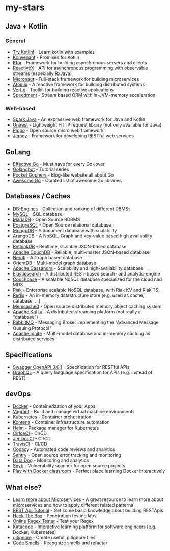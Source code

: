 # my-stars


## Java + Kotlin

### General

* [Try Kotlin!](https://try.kotlinlang.org/) - Learn kotlin with examples
* [Konvenant](http://kovenant.komponents.nl/) - Promises for Kotlin
* [Ktor](http://ktor.io/) - Framework for building asynchronous servers and clients 
* [ReactiveX](http://reactivex.io/) - API for asynchronous programming with observable streams (especially [RxJava](https://github.com/ReactiveX/RxJava))
* [Micronaut](http://micronaut.io/) - Full-stack framework for building microservices
* [Atomix](https://atomix.io/) - A reactive framework for building distributed systems
* [Vert.x](https://vertx.io/) - Toolkit for building reactive applications
* [Speedment](https://www.speedment.com/) - Stream based ORM with in-JVM-memory acceleration

### Web-based

* [Spark Java](http://sparkjava.com/) - An expressive web framework for Java and Kotlin
* [Unirest](http://unirest.io/) - Lightweight HTTP request library (not only available for Java)
* [Pippo](http://www.pippo.ro/) - Open source micro web framework
* [Jersey](https://jersey.github.io/) - Framework for developing RESTful web services 


## GoLang

* [Effective Go](https://golang.org/doc/effective_go.html) - Must have for every Go-lover
* [Golangbot](https://golangbot.com/learn-golang-series/) - Tutorial series
* [Pocket Gophers](https://pocketgophers.com/) - Blog-like website all about Go
* [Awesome Go](https://awesome-go.com/) - Curated list of awesome Go libraries


## Databases / Caches

* [DB-Engines](https://db-engines.com/de/) - Collection and ranking of different DBMSs
* [MySQL](https://www.mysql.com/de/) - SQL database 
* [MariaDB](https://mariadb.org/) - Open Source RDBMS
* [PostgreSQL](https://www.postgresql.org/) - Open Source relational database 
* [MongoDB](https://www.mongodb.com/) - A document database with scalability
* [ArangoDB](https://www.arangodb.com/) - A NoSQL, Graph and key-value based high availability database
* [RethinkDB](https://www.rethinkdb.com/) - Realtime, scalable JSON-based database
* [Apache CouchDB](http://couchdb.apache.org/) - Reliable, multi-master JSON-based database
* [Neo4j](https://neo4j.com/) - A Graph based database
* [OrientDB](https://orientdb.com/) - Multi-model graph database
* [Apache Cassandra](http://cassandra.apache.org/) - Scalability and high-availability database
* [Elasticsearch](https://www.elastic.co/de/products/elasticsearch) - A distributed REST-based search- and analytic-engine
* [Couchbase](https://www.couchbase.com/) - A scalable NoSQL database specialized for the cloud nad MDS
* [Riak](http://basho.com/) - Enterprise scalable NoSQL database, with Riak KV and Riak TS.
* [Redis](https://redis.io/) - An in-memory datastructure store (e.g. used as cache, database, ...)
* [Memcached](https://memcached.org/) - Open source distributed memory object caching system
* [Apache Kafka](https://kafka.apache.org/) - A distributed streaming platform (not really a "database")
* [RabbitMQ](https://www.rabbitmq.com/) - Messaging Broker implementing the "Advanced Message Queuing Protocol"
* [Apache Ignite](https://ignite.apache.org/index.html) - Multi-model database and in-memory caching as distributed services

## Specifications

* [Swagger OpenAPI 3.0.1](https://swagger.io/specification/) - Specification for RESTful APIs
* [GraphQL](http://graphql.org/) - A query language specification for APIs (e.g. instead of REST)


## devOps

* [Docker](https://www.docker.com/) - Containerization of your Apps
* [Vagrant](https://www.vagrantup.com/) - Build and manage virtual machine environments
* [Kubernetes](https://kubernetes.io/) - Container orchestration
* [Kontena](https://www.kontena.io/) - Container infrastructure automation
* [Helm](https://helm.sh/) - Package manager for Kubernetes    
* [CirlceCI](https://circleci.com/) - CI/CD
* [JenkinsCI](https://jenkins.io/) - CI/CD
* [TravisCI](https://travis-ci.org/) - CI/CD
* [Codacy](https://www.codacy.com/) - Automated code reviews and analytics    
* [Sentry](https://sentry.io/welcome/) - Open source error tracking and monitoring
* [Data Dog](https://www.datadoghq.com/) - Monitoring and analytics
* [Snyk](https://snyk.io/) - Vulnerability scanner for open source projects    
* [Play with Docker classroom](https://training.play-with-docker.com/) - Perfect place learning Docker interactively 


## What else?

* [Learn more about Microservices](https://microservices.io/index.html) - A great resource to learn more about microservices and how to apply different related patterns
* [REST Api Tutorial](https://www.restapitutorial.com/) - Get some basic knowledge about building RESTApis
* [Hack The Box](https://www.hackthebox.eu/) - Penetration testing labs
* [Online Regex Tester](https://regex101.com/) - Test your Regex
* [Katacode](https://www.katacoda.com/) - Interactive learning platform for software engineers (e.g. Docker, Kubernetes)
* [gitignore](https://www.gitignore.io/) - Create useful .gitignore files
* [Code Smells](https://blog.codinghorror.com/code-smells/) - Recognize smells and refactor


